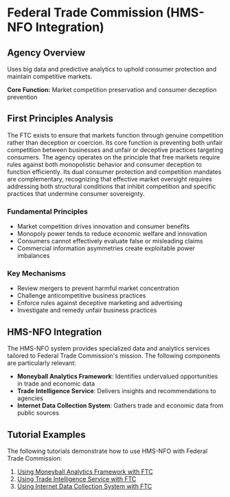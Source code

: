 # Federal Trade Commission (HMS-NFO Integration)

## Agency Overview

Uses big data and predictive analytics to uphold consumer protection and maintain competitive markets.

**Core Function:** Market competition preservation and consumer deception prevention

## First Principles Analysis

The FTC exists to ensure that markets function through genuine competition rather than deception or coercion. Its core function is preventing both unfair competition between businesses and unfair or deceptive practices targeting consumers. The agency operates on the principle that free markets require rules against both monopolistic behavior and consumer deception to function efficiently. Its dual consumer protection and competition mandates are complementary, recognizing that effective market oversight requires addressing both structural conditions that inhibit competition and specific practices that undermine consumer sovereignty.

### Fundamental Principles

- Market competition drives innovation and consumer benefits
- Monopoly power tends to reduce economic welfare and innovation
- Consumers cannot effectively evaluate false or misleading claims
- Commercial information asymmetries create exploitable power imbalances

### Key Mechanisms

- Review mergers to prevent harmful market concentration
- Challenge anticompetitive business practices
- Enforce rules against deceptive marketing and advertising
- Investigate and remedy unfair business practices

## HMS-NFO Integration

The HMS-NFO system provides specialized data and analytics services tailored to Federal Trade Commission's mission. The following components are particularly relevant:

- **Moneyball Analytics Framework**: Identifies undervalued opportunities in trade and economic data
- **Trade Intelligence Service**: Delivers insights and recommendations to agencies
- **Internet Data Collection System**: Gathers trade and economic data from public sources

## Tutorial Examples

The following tutorials demonstrate how to use HMS-NFO with Federal Trade Commission:

1. [Using Moneyball Analytics Framework with FTC](../tutorials/ftc_moneyball_analytics_framework_tutorial.md)
2. [Using Trade Intelligence Service with FTC](../tutorials/ftc_trade_intelligence_service_tutorial.md)
3. [Using Internet Data Collection System with FTC](../tutorials/ftc_internet_data_collection_system_tutorial.md)
